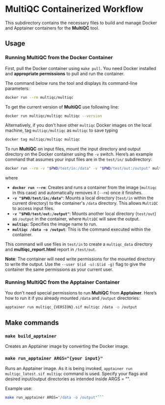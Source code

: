 # MultiQC Containerized Workflow

This subdirectory contains the necessary files to build and manage Docker and Apptainer containers for the **MultiQC** tool.

## Usage

### Running MultiQC from the Docker Container

First, pull the Docker container using `make pull`. You need Docker installed and **appropriate permissions** to pull and run the container.


The command below runs the tool and displays its command-line parameters:

```bash
docker run --rm multiqc/multiqc
```
To get the current version of **MultiQC** use following line:
```bash
docker run multiqc/multiqc multiqc --version
```

Alternatively, if you don't have other `multiqc` Docker images on the local machine, tag `multiqc/multiqc` as `multiqc` to save typing

```bash
docker tag multiqc/multiqc multiqc
```

To run **MultiQC** on input files, mount the input directory and output directory on the Docker container using the `-v` switch. Here’s an example command that assumes your input files are in the `test/in/` subdirectory:

```bash
docker run --rm -v "$PWD/test/in:/data" -v "$PWD/test/out:/output" multiqc multiqc /data -o /output
```
where
- **`docker run --rm`**: Creates and runs a container from the image (`multiqc` in this case) and automatically removes it (`--rm`) once it finishes.
- **`-v "$PWD/test/in:/data"`**: Mounts a local directory (`test/in` within the current directory) to the container's `/data` directory. This allows `MultiQC` to access input files.
- **`-v "$PWD/test/out:/output"`**: Mounts another local directory (`test/out`) as `/output` in the container, where `MultiQC` will save the output.
- **`multiqc`**: Specifies the image name to run.
- **`multiqc /data -o /output`**: This is the command executed within the container.

   
This command will use files in `test/in` to create a `multiqc_data` directory and **multiqc_report.html** report in `/test/out`.

**Note**: The container will need write permissions for the mounted directory to write the output. Use the `--user $(id -u):$(id -g)` flag to give the container the same permissions as your current user.

### Running MultiQC from the Apptainer Container

You don't need special permissions to run **MultiQC** from **Apptainer**. Here’s how to run it if you already mounted `/data` and `/output` directories:

```bash
apptainer run multiqc_{VERSION}.sif multiqc /data -o /output
```

## Make commands

### `make build_apptainer`

Creates an Apptainer image by converting the Docker image.

### `make run_apptainer ARGS="{your input}"`
Runs an Apptainer image. As it is being invoked, `apptainer run multiqc_latest.sif multiqc` command is used. Specify your flags and desired input/output directories as intended inside ARGS = "".

Example use: 
``` bash
make run_apptainer ARGS="/data -o /output"```

